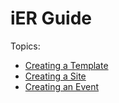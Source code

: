  # iER Guide

Topics:

- [Creating a Template](create_template/README.md)
- [Creating a Site](create_site/README.md)
- [Creating an Event](create_event/README.md)